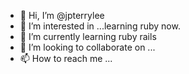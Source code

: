 - 👋 Hi, I’m @jpterrylee
- 👀 I’m interested in ...learning ruby now.
- 🌱 I’m currently learning ruby rails
- 💞️ I’m looking to collaborate on ...
- 📫 How to reach me ...

<!---
jpterrylee/jpterrylee is a ✨ special ✨ repository because its `README.md` (this file) appears on your GitHub profile.
You can click the Preview link to take a look at your changes.
--->
